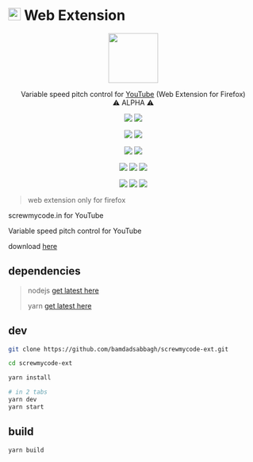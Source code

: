 # <img width=25 src="https://raw.githubusercontent.com/screwmycode/screwmycode-www/master/src/components/icons/SCRW_SHARE_TXT.svg"> Web Extension

<p align=center>
  <a href="https://addons.mozilla.org/en-US/firefox/addon/screwmycode-ext"><img width=100 src="https://raw.githubusercontent.com/screwmycode/screwmycode-www/master/src/components/icons/SCRW_SHARE_TXT.svg"></a>
</p>

<p align=center>
  Variable speed pitch control for <a href="https://www.youtube.com/">YouTube</a> (Web Extension for Firefox)
  <br>
  ⚠️ ALPHA ⚠️
</p>

<p align=center>
  <a href="https://github.com/screwmycode/screwmycode-ext"><img src="https://img.shields.io/github/stars/screwmycode/screwmycode-ext?label=git"></a>
  <img src="https://img.shields.io/github/license/screwmycode/screwmycode-ext">
</p>

<p align=center>
  <img src="https://img.shields.io/github/languages/count/screwmycode/screwmycode-ext">
  <img src="https://img.shields.io/github/languages/top/screwmycode/screwmycode-ext">
</p>

<p align=center>
  <img src="https://img.shields.io/github/v/release/screwmycode/screwmycode-ext">
  <img src="https://api.codeclimate.com/v1/badges/d1a813339cd422a1e584/maintainability" />
</p>

<p align=center>
  <img src="https://img.shields.io/david/screwmycode/screwmycode-ext">
  <img src="https://img.shields.io/david/dev/screwmycode/screwmycode-ext">
  <img src="https://img.shields.io/snyk/vulnerabilities/github/screwmycode/screwmycode-ext">
</p>

<p align=center>
  <img src="https://img.shields.io/amo/v/screwmycode-ext">
  <img src="https://img.shields.io/amo/stars/screwmycode-ext">
  <img src="https://img.shields.io/amo/users/screwmycode-ext">
</p>

> web extension only for firefox

screwmycode.in for YouTube

Variable speed pitch control for YouTube

download [here](https://addons.mozilla.org/en-US/firefox/addon/screwmycode-ext/)

## dependencies

> nodejs [get latest here](https://nodejs.org/en/)
>
> yarn [get latest here](https://yarnpkg.com/getting-started/install)

## dev

```bash
git clone https://github.com/bamdadsabbagh/screwmycode-ext.git

cd screwmycode-ext

yarn install

# in 2 tabs
yarn dev
yarn start
```

## build

```bash
yarn build
```
